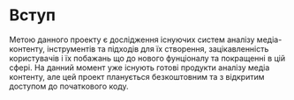 # Вступ

Метою данного проекту є дослідження існуючих систем аналізу медіа-контенту, інструментів та підходів для їх створення, зацікавленність користувачів і їх побажань що до нового фунціоналу та покращенні в цій сфері. На данний момент уже існують готові продукти аналізу медіа контенту, але цей проект планується безкоштовним та з відкритим доступом до початкового коду.
